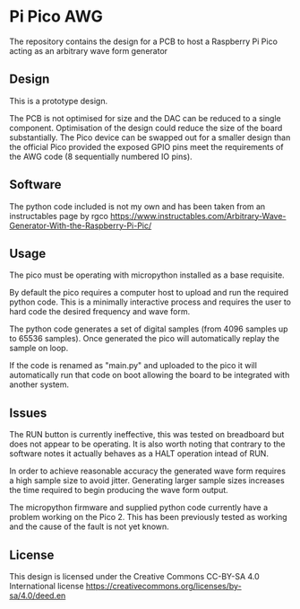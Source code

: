 # Pi Pico AWG

The repository contains the design for a PCB to host
a Raspberry Pi Pico acting as an arbitrary wave
form generator

## Design

This is a prototype design.

The PCB is not optimised for size and the DAC can
be reduced to a single component. Optimisation of
the design could reduce the size of the board
substantially. The Pico device can be swapped out
for a smaller design than the official Pico
provided the exposed GPIO pins meet the requirements
of the AWG code (8 sequentially numbered IO pins).

## Software

The python code included is not my own and has been
taken from an instructables page by rgco 
https://www.instructables.com/Arbitrary-Wave-Generator-With-the-Raspberry-Pi-Pic/

## Usage

The pico must be operating with micropython installed
as a base requisite.

By default the pico requires a computer host to upload
and run the required python code. This is a minimally
interactive process and requires the user to hard code
the desired frequency and wave form.

The python code generates a set of digital samples (from
4096 samples up to 65536 samples). Once generated the pico
will automatically replay the sample on loop.

If the code is renamed as "main.py" and uploaded to the
pico it will automatically run that code on boot allowing
the board to be integrated with another system.

## Issues

The RUN button is currently ineffective, this was
tested on breadboard but does not appear to be
operating. It is also worth noting that contrary
to the software notes it actually behaves as a 
HALT operation intead of RUN.

In order to achieve reasonable accuracy the 
generated wave form requires a high sample size to
avoid jitter. Generating larger sample sizes increases
the time required to begin producing the wave form
output.

The micropython firmware and supplied python code 
currently have a problem working on the Pico 2. This
has been previously tested as working and the cause
of the fault is not yet known.

## License

This design is licensed under the Creative Commons
CC-BY-SA 4.0 International license 
https://creativecommons.org/licenses/by-sa/4.0/deed.en